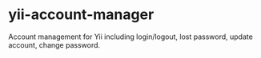 yii-account-manager
===================

Account management for Yii including login/logout, lost password, update account, change password.
